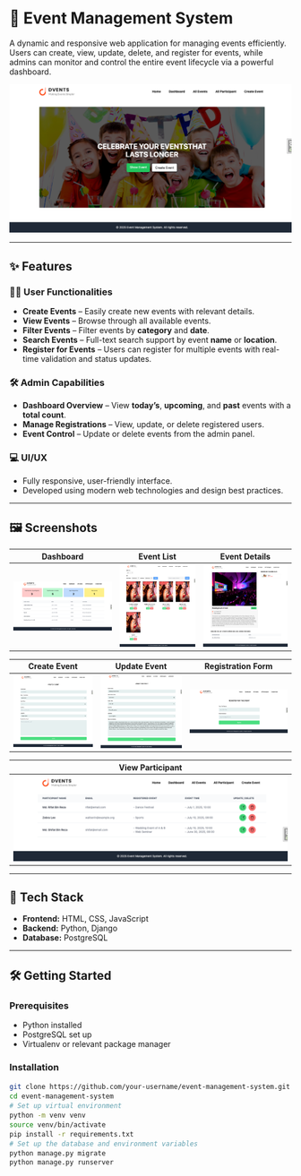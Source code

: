 # 🎉 Event Management System

A dynamic and responsive web application for managing events efficiently. Users can create, view, update, delete, and register for events, while admins can monitor and control the entire event lifecycle via a powerful dashboard.

![Event Management System](./images/banner.png)

---

## ✨ Features

### 🧑‍💻 User Functionalities

- **Create Events** – Easily create new events with relevant details.
- **View Events** – Browse through all available events.
- **Filter Events** – Filter events by **category** and **date**.
- **Search Events** – Full-text search support by event **name** or **location**.
- **Register for Events** – Users can register for multiple events with real-time validation and status updates.

### 🛠️ Admin Capabilities

- **Dashboard Overview** – View **today’s**, **upcoming**, and **past** events with a **total count**.
- **Manage Registrations** – View, update, or delete registered users.
- **Event Control** – Update or delete events from the admin panel.

### 💻 UI/UX

- Fully responsive, user-friendly interface.
- Developed using modern web technologies and design best practices.

---

## 🖼️ Screenshots

| Dashboard                   | Event List                   | Event Details                   |
| --------------------------- | ---------------------------- | ------------------------------- |
| ![](./images/dashboard.png) | ![](./images/all-events.png) | ![](./images/event-details.png) |

| Create Event                   | Update Event                   | Registration Form                |
| ------------------------------ | ------------------------------ | -------------------------------- |
| ![](./images/create-event.png) | ![](./images/update-event.png) | ![](./images/register-event.png) |

| View Participant                    |
| ----------------------------------- |
| ![](./images/view-participants.png) |

---

## 🚀 Tech Stack

- **Frontend:** HTML, CSS, JavaScript
- **Backend:** Python, Django
- **Database:** PostgreSQL

---

## 🛠️ Getting Started

### Prerequisites

- Python installed
- PostgreSQL set up
- Virtualenv or relevant package manager

### Installation

```bash
git clone https://github.com/your-username/event-management-system.git
cd event-management-system
# Set up virtual environment
python -m venv venv
source venv/bin/activate
pip install -r requirements.txt
# Set up the database and environment variables
python manage.py migrate
python manage.py runserver
```
